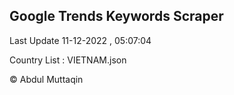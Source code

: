 

## Google Trends Keywords Scraper 
 
Last Update 11-12-2022 , 05:07:04

Country List :
VIETNAM.json



© Abdul Muttaqin 
